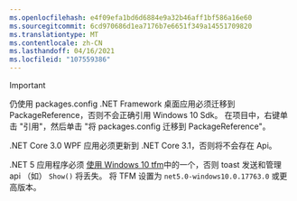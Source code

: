 ```yaml
---
ms.openlocfilehash: e4f09efa1bd6d6884e9a32b46aff1bf586a16e60
ms.sourcegitcommit: 6cd970686d1ea7176b7e6651f349a14551709820
ms.translationtype: MT
ms.contentlocale: zh-CN
ms.lasthandoff: 04/16/2021
ms.locfileid: "107559386"
---
```

> [!IMPORTANT]
> 仍使用 packages.config .NET Framework 桌面应用必须迁移到 PackageReference，否则不会正确引用 Windows 10 Sdk。 在项目中，右键单击 "引用"，然后单击 "将 packages.config 迁移到 PackageReference"。
> 
> .NET Core 3.0 WPF 应用必须更新到 .NET Core 3.1，否则将不会存在 Api。
> 
> .NET 5 应用程序必须 [使用 Windows 10 tfm](https://docs.microsoft.com/dotnet/standard/frameworks#how-to-specify-a-target-framework)中的一个，否则 toast 发送和管理 api （如） `Show()` 将丢失。 将 TFM 设置为 `net5.0-windows10.0.17763.0` 或更高版本。
